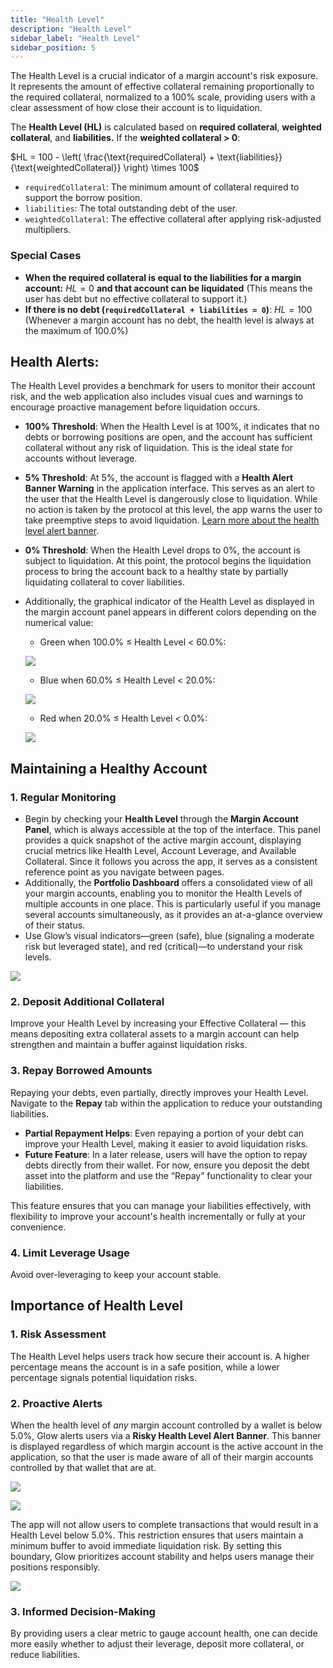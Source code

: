```yaml
---
title: "Health Level"
description: "Health Level"
sidebar_label: "Health Level"
sidebar_position: 5
---
```



The Health Level is a crucial indicator of a margin account's risk exposure. It represents the amount of effective collateral remaining proportionally to the required collateral, normalized to a 100% scale, providing users with a clear assessment of how close their account is to liquidation.

The **Health Level (HL)** is calculated based on **required collateral**, **weighted collateral**, and **liabilities.** If the **weighted collateral > 0**:

$HL = 100 - \left( \frac{\text{requiredCollateral} + \text{liabilities}}{\text{weightedCollateral}} \right) \times 100$

- `requiredCollateral`: The minimum amount of collateral required to support the borrow position.
- `liabilities`: The total outstanding debt of the user.
- `weightedCollateral`: The effective collateral after applying risk-adjusted multipliers.

### Special Cases

- **When the required collateral is equal to the liabilities for a margin account:**  $HL = 0$  **and that account can be liquidated**
(This means the user has debt but no effective collateral to support it.)
- **If there is no debt (`requiredCollateral + liabilities = 0`)**: $HL = 100$
(Whenever a margin account has no debt, the health level is always at the maximum of 100.0%)

## Health Alerts:

The Health Level provides a benchmark for users to monitor their account risk, and the web application also includes visual cues and warnings to encourage proactive management before liquidation occurs.

- **100% Threshold**: When the Health Level is at 100%, it indicates that no debts or borrowing positions are open, and the account has sufficient collateral without any risk of liquidation. This is the ideal state for accounts without leverage.
- **5% Threshold**: At 5%, the account is flagged with a **Health Alert Banner Warning** in the application interface. This serves as an alert to the user that the Health Level is dangerously close to liquidation. While no action is taken by the protocol at this level, the app warns the user to take preemptive steps to avoid liquidation. [Learn more about the health level alert banner](../03-margin-accounts/liquidation.md).
- **0% Threshold**: When the Health Level drops to 0%, the account is subject to liquidation. At this point, the protocol begins the liquidation process to bring the account back to a healthy state by partially liquidating collateral to cover liabilities.
- Additionally, the graphical indicator of the Health Level as displayed in the margin account panel appears in different colors depending on the numerical value:
    - Green when 100.0% ≤ Health Level < 60.0%:

    ![](/img/h-1.png)

    - Blue when 60.0% ≤ Health Level < 20.0%:

    ![](/img/h-2.png)

    - Red when 20.0% ≤ Health Level < 0.0%:

    ![](/img/h-3.png)


## Maintaining a Healthy Account

### 1. Regular Monitoring

- Begin by checking your **Health Level** through the **Margin Account Panel**, which is always accessible at the top of the interface. This panel provides a quick snapshot of the active margin account, displaying crucial metrics like Health Level, Account Leverage, and Available Collateral. Since it follows you across the app, it serves as a consistent reference point as you navigate between pages.
- Additionally, the **Portfolio Dashboard** offers a consolidated view of all your margin accounts, enabling you to monitor the Health Levels of multiple accounts in one place. This is particularly useful if you manage several accounts simultaneously, as it provides an at-a-glance overview of their status.
- Use Glow’s visual indicators—green (safe), blue (signaling a moderate risk but leveraged state), and red (critical)—to understand your risk levels.

![](/img/h-4.png)

### 2. Deposit Additional Collateral

Improve your Health Level by increasing your Effective Collateral — this means depositing extra collateral assets to a margin account can help strengthen and maintain a buffer against liquidation risks.

### 3. Repay Borrowed Amounts

Repaying your debts, even partially, directly improves your Health Level. Navigate to the **Repay** tab within the application to reduce your outstanding liabilities.

- **Partial Repayment Helps**: Even repaying a portion of your debt can improve your Health Level, making it easier to avoid liquidation risks.
- **Future Feature**: In a later release, users will have the option to repay debts directly from their  wallet. For now, ensure you deposit the debt asset into the platform and use the “Repay” functionality to clear your liabilities.

This feature ensures that you can manage your liabilities effectively, with flexibility to improve your account's health incrementally or fully at your convenience.

### 4. Limit Leverage Usage

Avoid over-leveraging to keep your account stable.

## Importance of Health Level

### 1. Risk Assessment

The Health Level helps users track how secure their account is. A higher percentage means the account is in a safe position, while a lower percentage signals potential liquidation risks.

### 2. Proactive Alerts

When the health level of *any* margin account controlled by a wallet is below 5.0%, Glow alerts users via a **Risky Health Level Alert Banner**. This banner is displayed regardless of which margin account is the active account in the application, so that the user is made aware of all of their margin accounts controlled by that wallet that are at.

![](/img/h-5.png)

![](/img/h-6.png)

The app will not allow users to complete transactions that would result in a Health Level below 5.0%. This restriction ensures that users maintain a minimum buffer to avoid immediate liquidation risk. By setting this boundary, Glow prioritizes account stability and helps users manage their positions responsibly.

![](/img/h-7.png)

### 3. Informed Decision-Making

By providing users a clear metric to gauge account health, one can decide more easily whether to adjust their leverage, deposit more collateral, or reduce liabilities.
